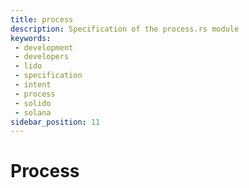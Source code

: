 ```yaml
---
title: process
description: Specification of the process.rs module
keywords:
 - development
 - developers
 - lido
 - specification
 - intent
 - process
 - solido
 - solana
sidebar_position: 11
---
```


# Process
